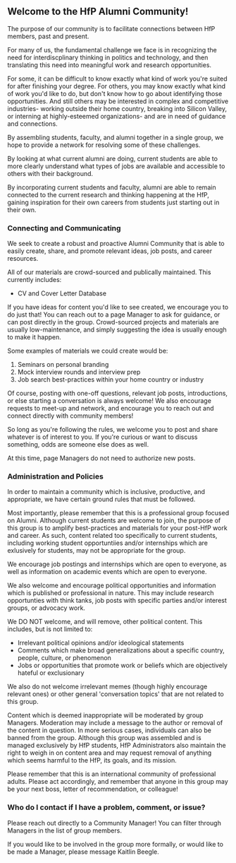 ## Welcome to the HfP Alumni Community! 

The purpose of our community is to facilitate connections between HfP members, past and present. 

For many of us, the fundamental challenge we face is in recognizing the need for interdiscplinary thinking in politics and technology, and then translating this need into meaningful work and research opportunities. 

For some, it can be difficult to know exactly what kind of work you're suited for after finishing your degree.  For others, you may know exactly what kind of work you'd like to do, but don't know how to go about identifying those opportunities. And still others may be interested in complex and competitive industries- working outside their home country, breaking into Silicon Valley, or interning at highly-esteemed organizations- and are in need of guidance and connections. 

By assembling students, faculty, and alumni together in a single group, we hope to provide a network for resolving some of these challenges.  

By looking at what current alumni are doing, current students are able to more clearly understand what types of jobs are available and accessible to others with their background. 

By incorporating current students and faculty, alumni are able to remain connected to the current research and thinking happening at the HfP, gaining inspiration for their own careers from students just starting out in their own. 

### Connecting and Communicating

We seek to create a robust and proactive Alumni Community that is able to easily create, share, and promote relevant ideas, job posts, and career resources. 

All of our materials are crowd-sourced and publically maintained.  This currently includes: 
- CV and Cover Letter Database

If you have ideas for content you'd like to see created, we encourage you to do just that! You can reach out to a page Manager to ask for guidance, or can post directly in the group.  Crowd-sourced projects and materials are usually low-maintenance, and simply suggesting the idea is usually enough to make it happen. 

Some examples of materials we could create would be: 
1. Seminars on personal branding 
2. Mock interview rounds and interview prep 
3. Job search best-practices within your home country or industry 

Of course, posting with one-off questions, relevant job posts, introductions, or else starting a conversation is always welcome! We also encourage requests to meet-up and network, and encourage you to reach out and connect directly with community members!

So long as you're following the rules, we welcome you to post and share whatever is of interest to you.  If you're curious or want to discuss something, odds are someone else does as well. 

At this time, page Managers do not need to authorize new posts. 

### Administration and Policies

In order to maintain a community which is inclusive, productive, and appropriate, we have certain ground rules that must be followed. 

Most importantly, please remember that this is a professional group focused on Alumni.  Although current students are welcome to join, the purpose of this group is to amplify best-practices and materials for your post-HfP work and career.  As such, content related too specifically to current students, including working student opportuntiies and/or internships which are exlusively for students, may not be appropriate for the group. 

We encourage job postings and internships which are open to everyone, as well as information on academic events which are open to everyone. 

We also welcome and encourage political opportunities and information which is published or professional in nature.  This may include research opportunties with think tanks, job posts with specific parties and/or interest groups, or advocacy work. 

We DO NOT welcome, and will remove, other political content.  This includes, but is not limited to: 
- Irrelevant political opinions and/or ideological statements
- Comments which make broad generalizations about a specific country, people, culture, or phenomenon 
- Jobs or opportunities that promote work or beliefs which are objectively hateful or exclusionary

We also do not welcome irrelevant memes (though highly encourage relevant ones) or other general 'conversation topics' that are not related to this group. 

Content which is deemed inappropriate will be moderated by group Managers.  Moderation may include a message to the author or removal of the content in question.  In more serious cases, individuals can also be banned from the group. Although this group was assembled and is managed exclusively by HfP students, HfP Administrators also maintain the right to weigh in on content area and may request removal of anything which seems harmful to the HfP, its goals, and its mission. 

Please remember that this is an international community of professional adults.  Please act accordingly, and remember that anyone in this group may be your next boss, letter of recommendation, or colleague! 

### Who do I contact if I have a problem, comment, or issue?

Please reach out directly to a Community Manager! You can filter through Managers in the list of group members. 

If you would like to be involved in the group more formally, or would like to be made a Manager, please message Kaitlin Beegle. 

